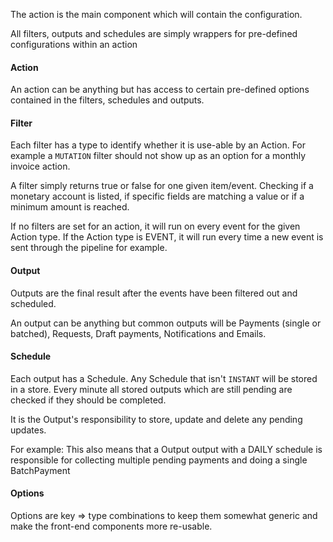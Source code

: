 The action is the main component which will contain the configuration.

All filters, outputs and schedules are simply wrappers for pre-defined configurations within an action

#### Action

An action can be anything but has access to certain pre-defined options contained in the filters, schedules and outputs.

#### Filter

Each filter has a type to identify whether it is use-able by an Action. For example a `MUTATION` filter should not show up as an option for a monthly invoice action.

A filter simply returns true or false for one given item/event. Checking if a monetary account is listed, if specific fields are matching a value or if a minimum amount is reached.

If no filters are set for an action, it will run on every event for the given Action type. If the Action type is EVENT, it will run every time a new event is sent through the pipeline for example.

#### Output

Outputs are the final result after the events have been filtered out and scheduled.

An output can be anything but common outputs will be Payments (single or batched), Requests, Draft payments, Notifications and Emails.

#### Schedule

Each output has a Schedule. Any Schedule that isn't `INSTANT` will be stored in a store. Every minute all stored outputs which are still pending are checked if they should be completed.

It is the Output's responsibility to store, update and delete any pending updates.

For example: This also means that a Output output with a DAILY schedule is responsible for collecting multiple pending payments and doing a single BatchPayment

#### Options

Options are key => type combinations to keep them somewhat generic and make the front-end components more re-usable.
